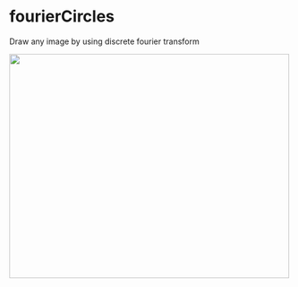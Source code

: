 # fourierCircles
Draw any image by using discrete fourier transform

<img src="https://github.com/shlomip100/fourierCircles/blob/main/Examples/gifs/elephant.gif" width="500" height="400" />
